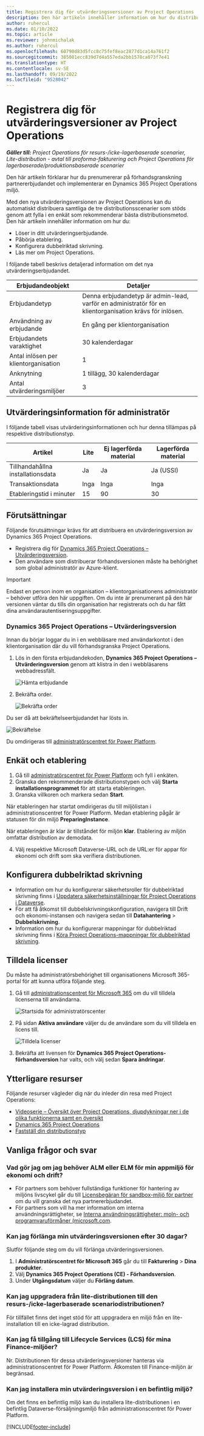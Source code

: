 ```yaml
---
title: Registrera dig för utvärderingsversioner av Project Operations
description: Den här artikeln innehåller information om hur du distribuerar en testversion av Dynamics 365 Project Operations.
author: ruhercul
ms.date: 01/10/2022
ms.topic: article
ms.reviewer: johnmichalak
ms.author: ruhercul
ms.openlocfilehash: 60790d83d5fcc8c75fef8eac2877d1ca14a761f2
ms.sourcegitcommit: 385081ecc839d7d4a557eda2bb1578ca073f7e41
ms.translationtype: HT
ms.contentlocale: sv-SE
ms.lasthandoff: 09/19/2022
ms.locfileid: "9528042"
---
```

# <a name="sign-up-for-project-operations-trials"></a>Registrera dig för utvärderingsversioner av Project Operations 

_**Gäller till:** Project Operations för resurs-/icke-lagerbaserade scenarier, Lite-distribution - avtal till proforma-fakturering och Project Operations för lagerbaserade/produktionsbaserade scenarier_ 



Den här artikeln förklarar hur du prenumererar på förhandsgranskning partnererbjudandet och implementerar en Dynamics 365 Project Operations miljö.

Med den nya utvärderingsversionen av Project Operations kan du automatiskt distribuera samtliga de tre distributionsscenarier som stöds genom att fylla i en enkät som rekommenderar bästa distributionsmetod. Den här artikeln innehåller information om hur du:

- Löser in ditt utvärderingserbjudande.
- Påbörja etablering.
- Konfigurera dubbelriktad skrivning.
- Läs mer om Project Operations. 

I följande tabell beskrivs detaljerad information om det nya utvärderingserbjudandet.

| **Erbjudandeobjekt**               | **Detaljer**                                  |
|------------------------------|----------------------------------------------|
| Erbjudandetyp                   | Denna erbjudandetyp är admin-lead, varför en administratör för en klientorganisation krävs för inlösen. |
| Användning av erbjudande                    | En gång per klientorganisation                          |
| Erbjudandets varaktighet               | 30 kalenderdagar                             |
| Antal inlösen per klientorganisation       | 1                                            |
| Anknytning                    | 1 tillägg, 30 kalenderdagar               |
| Antal utvärderingsmiljöer | 3                                            |


## <a name="admin-trial-details"></a>Utvärderingsinformation för administratör
I följande tabell visas utvärderingsinformationen och hur denna tillämpas på respektive distributionstyp.

| **Artikel**                      | **Lite**                                     | **Ej lagerförda material** | **Lagerförda material** |
|-------------------------------|----------------------------------------------|---------------------------|-----------------------|
| Tillhandahållna installationsdata           | Ja                                          | Ja                       | Ja (USSI)            |
| Transaktionsdata            | Inga                                           | Inga                        | Inga                    |
| Etableringstid i minuter  | 15                                           | 90                        | 30                    |
 
## <a name="prerequisites"></a>Förutsättningar
Följande förutsättningar krävs för att distribuera en utvärderingsversion av Dynamics 365 Project Operations.

- Registrera dig för [Dynamics 365 Project Operations – Utvärderingsversion](https://www.aka.ms/try-po).
- Den användare som distribuerar förhandsversionen måste ha behörighet som global administratör av Azure-klient.

> [!IMPORTANT]
> Endast en person inom en organisation – klientorganisationens administratör – behöver utföra den här uppgiften. Om du inte är prenumerant på den här versionen väntar du tills din organisation har registrerats och du har fått dina användarautentiseringsuppgifter.

### <a name="dynamics-365-project-operations---preview-trial"></a>Dynamics 365 Project Operations – Utvärderingsversion 

Innan du börjar loggar du in i en webbläsare med användarkontot i den klientorganisation där du vill förhandsgranska Project Operations.

1. Lös in den första erbjudandekoden, **Dynamics 365 Project Operations – Utvärderingsversion** genom att klistra in den i webbläsarens webbadressfält.

    ![Hämta erbjudande](./media/16RedeemFirstOfferNew.png)

2. Bekräfta order.

    ![Bekräfta order](./media/17ConfirmOrderNew.png)

  Du ser då att bekräftelseerbjudandet har lösts in.

   ![Bekräftelse](./media/18OrderConfirmationNew.png)

  Du omdirigeras till [administratörscentret för Power Platform](https://admin.powerplatform.microsoft.com/projectoperationstrial).

## <a name="questionnaire-and-provisioning"></a>Enkät och etablering

1.  Gå till [administratörscentret för Power Platform](https://admin.powerplatform.com/projectoperationstrial) och fyll i enkäten.  
2.  Granska den rekommenderade distributionstypen och välj **Starta installationsprogrammet** för att starta etableringen.
3.  Granska villkoren och markera sedan **Start**.

   När etableringen har startat omdirigeras du till miljölistan i administrationscentret för Power Platform. Medan etablering pågår är statusen för din miljö **PreparingInstance**.
 
  När etableringen är klar är tillståndet för miljön **klar**. Etablering av miljön omfattar distribution av demodata.
 
4.  Välj respektive Microsoft Dataverse-URL och de URL:er för appar för ekonomi och drift som ska verifiera distributionen.

## <a name="configuring-dual-write"></a>Konfigurera dubbelriktad skrivning
- Information om hur du konfigurerar säkerhetsroller för dubbelriktad skrivning finns i [Uppdatera säkerhetsinställningar för Project Operations i Dataverse](resource-provision-new-environment.md#update-security-settings-on-project-operations-on-dataverse).
- För att få åtkomst till dubbelskrivningskonfiguration, navigera till Drift och ekonomi-instansen och navigera sedan till **Datahantering** > **Dubbelskrivning**.
- Information om hur du konfigurerar mappningar för dubbelriktad skrivning finns i [Köra Project Operations-mappningar för dubbelriktad skrivning](resource-provision-new-environment.md#run-project-operations-dual-write-maps).

## <a name="assign-licenses"></a>Tilldela licenser

Du måste ha administratörsbehörighet till organisationens Microsoft 365-portal för att kunna utföra följande steg.

1. Gå till [administrationscentret för Microsoft 365](https://portal.office.com/) om du vill tilldela licenserna till användarna.

   ![Startsida för administratörscenter](./media/14AdminPortal.png)

2. På sidan **Aktiva användare** väljer du de användare som du vill tilldela en licens till.

   ![Tilldela licenser](./media/15AssignLicenses.png)

3. Bekräfta att livensen för **Dynamics 365 Project Operations-förhandsversion** har valts, och välj sedan **Spara ändringar**.

## <a name="additional-resources"></a>Ytterligare resurser

Följande resurser vägleder dig när du inleder din resa med Project Operations:

- [Videoserie – Översikt över Project Operations, djupdykningar ner i de olika funktionerna samt en översikt](https://youtube.com/playlist?list=PLcakwueIHoT_LJ3Fr1tHnkPk5lioqE6uH)
- [Dynamics 365 Project Operations](/training/modules/examine-dynamics-365-project-operations/)
- [Fastställ din distributionstyp](determine-deployment-type.md)

## <a name="frequently-asked-questions"></a>Vanliga frågor och svar

### <a name="what-if-i-require-alm-or-elm-for-my-finance-and-operations-apps-environment"></a>Vad gör jag om jag behöver ALM eller ELM för min appmiljö för ekonomi och drift?

- För partners som behöver fullständiga funktioner för hantering av miljöns livscykel går du till [Licensbegäran för sandbox-miljö för partner](https://experience.dynamics.com/requestlicense) om du vill granska det nya partnererbjudandet. 
- För partners som vill ha mer information om interna användningsrättigheter, se [Interna användningsrättigheter: moln- och programvaruförmåner (microsoft.com](https://partner.microsoft.com/membership/internal-use-software).

### <a name="can-i-extend-my-trial-beyond-30-days"></a>Kan jag förlänga min utvärderingsversionen efter 30 dagar?
Slutför följande steg om du vill förlänga utvärderingsversionen.

1. I **Administratörscentret för Microsoft 365** går du till **Fakturering** > **Dina produkter**.
2. Välj **Dynamics 365 Project Operations (CE) - Förhandsversion**.
3. Under **Utgångsdatum** väljer du **Förläng datum**.

### <a name="can-i-upgrade-from-the-lite-deployment-to-the-resourcenon-stocked-based-scenario-deployment"></a>Kan jag uppgradera från lite-distributionen till den resurs-/icke-lagerbaserade scenariodistributionen?
För tillfället finns det inget stöd för att uppgradera en miljö från en lite-installation till en icke-lagrad distribution.

### <a name="can-i-access-lifecycle-services-lcs-for-my-finance-environments"></a>Kan jag få tillgång till Lifecycle Services (LCS) för mina Finance-miljöer?  
Nr. Distributionen för dessa utvärderingsversioner hanteras via administrationscentret för Power Platform. Åtkomsten till Finance-miljön är begränsad.

### <a name="can-i-install-my-trial-on-an-existing-environment"></a>Kan jag installera min utvärderingsversion i en befintlig miljö?
Om det finns en befintlig miljö kan du installera lite-distributionen i en befintlig Dataverse-försäljningsmiljö från administrationscentret för Power Platform.

[!INCLUDE[footer-include](../includes/footer-banner.md)]

